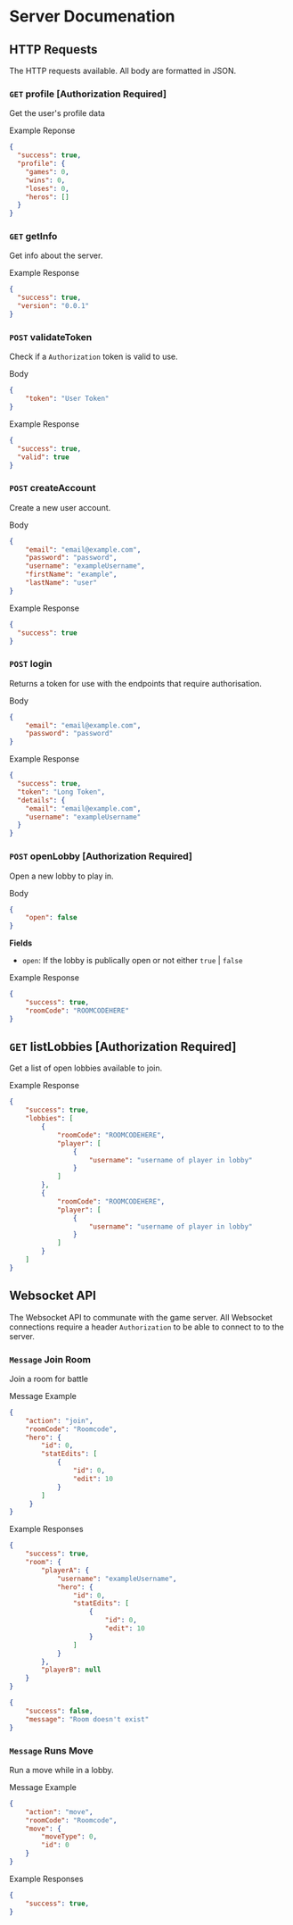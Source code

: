 # Server Documenation

## HTTP Requests
The HTTP requests available. All body are formatted in JSON.

### `GET` profile [Authorization Required]
Get the user's profile data

Example Reponse
```json
{
  "success": true,
  "profile": {
    "games": 0,
    "wins": 0,
    "loses": 0,
    "heros": []
  }
}
```

### `GET` getInfo
Get info about the server.

Example Response
```json
{
  "success": true,
  "version": "0.0.1"
}
```

### `POST` validateToken
Check if a `Authorization` token is valid to use.

Body
```json
{
	"token": "User Token"
}
```

Example Response
```json
{
  "success": true,
  "valid": true
}
```

### `POST` createAccount
Create a new user account.

Body
```json
{
	"email": "email@example.com",
	"password": "password",
	"username": "exampleUsername",
	"firstName": "example",
	"lastName": "user"
}
```

Example Response
```json
{
  "success": true
}
```

### `POST` login
Returns a token for use with the endpoints that require authorisation.

Body
```json
{
	"email": "email@example.com",
	"password": "password"
}
```

Example Response
```json
{
  "success": true,
  "token": "Long Token",
  "details": {
    "email": "email@example.com",
    "username": "exampleUsername"
  }
}
```

### `POST` openLobby [Authorization Required]
Open a new lobby to play in.

Body
```json
{
    "open": false
}
```
**Fields**
- `open`: If the lobby is publically open or not either `true` | `false`

Example Response
```json
{
    "success": true,
    "roomCode": "ROOMCODEHERE"
}
```

## `GET` listLobbies [Authorization Required]
Get a list of open lobbies available to join.

Example Response
```json
{
    "success": true,
    "lobbies": [
        {
            "roomCode": "ROOMCODEHERE",
            "player": [
                {
                    "username": "username of player in lobby"
                }
            ]
        },
        {
            "roomCode": "ROOMCODEHERE",
            "player": [
                {
                    "username": "username of player in lobby"
                }
            ]
        }
    ]
}
```

## Websocket API

The Websocket API to communate with the game server. All Websocket connections require a header `Authorization` to be able to connect to to the server.

### `Message` Join Room
Join a room for battle

Message Example
```json
{
    "action": "join",
    "roomCode": "Roomcode",
    "hero": {
        "id": 0,
        "statEdits": [
            {
                "id": 0,
                "edit": 10
            }
        ]
     }
}
```

Example Responses
```json
{
    "success": true,
    "room": {
        "playerA": {
            "username": "exampleUsername",
            "hero": {
                "id": 0,
                "statEdits": [
                    {
                        "id": 0,
                        "edit": 10
                    }
                ]
            }
        },
        "playerB": null
    }
}
```

```json
{
    "success": false,
    "message": "Room doesn't exist"
}
```

### `Message` Runs Move
Run a move while in a lobby.

Message Example
```json
{
    "action": "move",
    "roomCode": "Roomcode",
    "move": {
        "moveType": 0,
        "id": 0
    }
}
```

Example Responses
```json
{
    "success": true,
}
```

